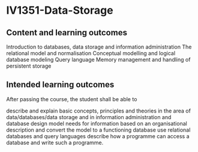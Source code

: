 # IV1351-Data-Storage
## Content and learning outcomes
Introduction to databases, data storage and information administration
The relational model and normalisation
Conceptual modelling and logical database modeling
Query language
Memory management and handling of persistent storage
## Intended learning outcomes
After passing the course, the student shall be able to

describe and explain basic concepts, principles and theories in the area of data/databases/data storage and in information administration and database design
model needs for information based on an organisational description and convert the model to a functioning database
use relational databases and query languages
describe how a programme can access a database and write such a programme.
